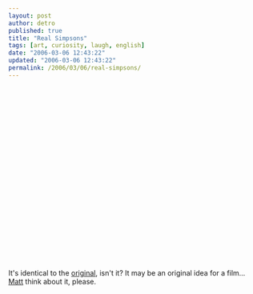 ```yaml
---
layout: post
author: detro
published: true
title: "Real Simpsons"
tags: [art, curiosity, laugh, english]
date: "2006-03-06 12:43:22"
updated: "2006-03-06 12:43:22"
permalink: /2006/03/06/real-simpsons/
---
```


<object width="425" height="350"><param name="movie" value="http://www.youtube.com/v/49IDp76kjPw"></param><embed src="http://www.youtube.com/v/49IDp76kjPw" type="application/x-shockwave-flash" width="425" height="350"></embed></object>

It's identical to the <a href="http://en.wikipedia.org/wiki/The_Simpsons">original</a>, isn't it?
It may be an original idea for a film... <a href="http://en.wikipedia.org/wiki/Matt_Groening">Matt</a> think about it, please.

